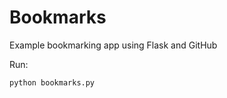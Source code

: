 Bookmarks
=========

Example bookmarking app using Flask and GitHub

Run:

    python bookmarks.py

